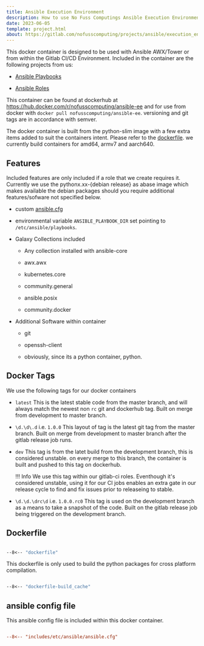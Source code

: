 ```yaml
---
title: Ansible Execution Environment
description: How to use No Fuss Computings Ansible Execution Environment Docker Container.
date: 2023-06-05
template: project.html
about: https://gitlab.com/nofusscomputing/projects/ansible/execution_environment
---
```


This docker container is designed to be used with Ansible AWX/Tower or from within the Gitlab CI/CD Environment. Included in the container are the following projects from us:

- [Ansible Playbooks](../ansible_playbooks/index.md)

- [Ansible Roles](../ansible-roles/index.md)

This container can be found at dockerhub at <https://hub.docker.com/r/nofusscomputing/ansible-ee> and for use from docker with `docker pull nofusscomputing/ansible-ee`. versioning and git tags are in accordance with semver.

The docker container is built from the python-slim image with a few extra items added to suit the containers intent. Please refer to the [dockerfile](#Dockerfile). we currently build containers for amd64, armv7 and aarch640.


## Features

Included features are only included if a role that we create requires it. Currently we use the pythonx.xx-{debian release} as abase image which makes available the debian packages should you require additional features/sofware not specified below.

- custom [ansible.cfg](#ansible%20config%20file)

- environmental variable `ANSIBLE_PLAYBOOK_DIR` set pointing to `/etc/ansible/playbooks`.

- Galaxy Collections included

    - Any collection installed with ansible-core

    - awx.awx

    - kubernetes.core

    - community.general

    - ansible.posix

    - community.docker

- Additional Software within container

    - git

    - openssh-client

    - obviously, since its a python container, python.


## Docker Tags

We use the following tags for our docker containers

- `latest` This is the latest stable code from the master branch, and will always match the newest non `rc` git and dockerhub tag. Built on merge from development to master branch.

- `\d.\d\.d` i.e. `1.0.0` This layout of tag is the latest git tag from the master branch. Built on merge from development to master branch after the gitlab release job runs.

- `dev` This tag is from the latet build from the development branch, this is considered unstable. on every merge to this branch, the container is built and pushed to this tag on dockerhub.

    !!! Info
        We use this tag within our gitlab-ci roles. Eventhough it's considered unstable, using it for our CI jobs enables an extra gate in our release cycle to find and fix issues prior to releaseing to stable.

- `\d.\d.\drc\d` i.e. `1.0.0.rc0` This tag is used on the development branch as a means to take a snapshot of the code. Built on the gitlab release job being triggered on the development branch.


## Dockerfile

``` dockerfile title="dockerfile" linenums="1"

--8<-- "dockerfile"

```

This dockerfile is only used to build the python packages for cross platform compilation.

``` dockerfile title="dockerfile-build_cache" linenums="1"

--8<-- "dockerfile-build_cache"

```


## ansible config file

This ansible config file is included within this docker container.

``` ini title="/etc/ansible/ansible.cfg" linenums="1"

--8<-- "includes/etc/ansible/ansible.cfg"

```
